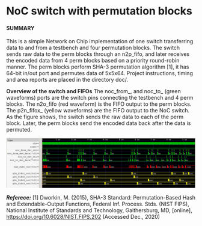 # NoC switch with permutation blocks

#### SUMMARY
This is a simple Network on Chip implementation of one switch transferring data to and from a testbench and four permutation blocks. The switch sends raw data to the perm blocks through an n2p_fifo, and later receives the encoded data from 4 perm blocks based on a priority round-robin manner. The perm blocks perform SHA-3 permutation algorithm [1], it has 64-bit in/out port and permutes data of 5x5x64. Project instructions, timing and area reports are placed in the directory doc/.


**Overview of the switch and FIFOs**
The noc_from_, and noc_to_ (green waveforms) ports are the switch pins connecting the testbench and 4 perm blocks. The n2o_fifo (red waveform) is the FIFO output to the perm blocks. The p2n_fifox_ (yellow waveforms) are the FIFO output to the NoC switch. As the figure shows, the switch sends the raw data to each of the perm block. Later, the perm blocks send the encoded data back after the data is permuted.

![Image of Boxes](https://raw.githubusercontent.com/letitbe0201/NOC-Switch/master/doc/fifos_acts.jpg)


***Referece:***
[1] Dworkin, M. (2015), SHA-3 Standard: Permutation-Based Hash and Extendable-Output Functions, Federal Inf. Process. Stds. (NIST FIPS), National Institute of Standards and Technology, Gaithersburg, MD, [online], https://doi.org/10.6028/NIST.FIPS.202 (Accessed Dec., 2020)